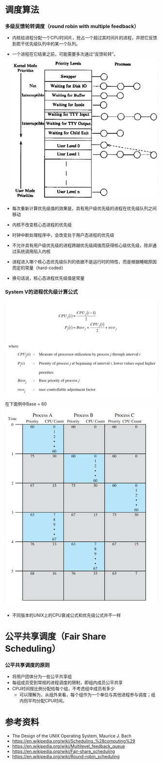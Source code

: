 # 调度算法
### 多级反馈轮转调度（round robin with multiple feedback）
* 内核给进程分配一个CPU时间片，抢占一个超过其时间片的进程，并把它反馈到若干优先级队列中的某一个队列。
* 一个进程在它结束之前，可能需要多次通过“反馈轮转”。
![pic/sched_mlfq.png](pic/sched_mlfq.png)

* 每次重新计算优先级值的效果是，具有用户级优先级的进程在优先级队列之间移动
* 内核不改变核心态进程的优先级
* 时钟中断处理程序中，会改变处于用户态进程的优先级
* 不允许具有用户级优先级的进程跨越优先级阈值而获得核心级优先级，除非通过系统调用陷入内核
* 进程进入哪个核心态优先级队列的依据不是运行时的特性，而是根据睡眠原因而定的常量（hard-coded）
* 换句话说，核心态进程优先级值是常量

### System V的进程优先级计算公式
![pic/sched_UNIX_schd_alg.png](pic/sched_UNIX_schd_alg.png)

在下面例中Base = 60
![pic/sched_UNIX_schd_eg.png](pic/sched_UNIX_schd_eg.png)
* 不同版本的UNIX上的CPU衰减公式和优先级公式并不一样


# 公平共享调度（Fair Share Scheduling）
### 公平共享调度的原则
* 将用户团体分为一些公平共享组
* 每组成员受到常规的进程调度的限制，即组内成员公平共享
* CPU时间按比例分配给每个组，不考虑组中成员有多少
  * 可以理解为，从组外来看，每个组作为一个单位与其他进程参与调度；组内则平均分配CPU时间。


# 参考资料
* The Design of the UNIX Operating System, Maurice J. Bach
* https://en.wikipedia.org/wiki/Scheduling_%28computing%29
* https://en.wikipedia.org/wiki/Multilevel_feedback_queue
* https://en.wikipedia.org/wiki/Fair-share_scheduling
* https://en.wikipedia.org/wiki/Round-robin_scheduling
